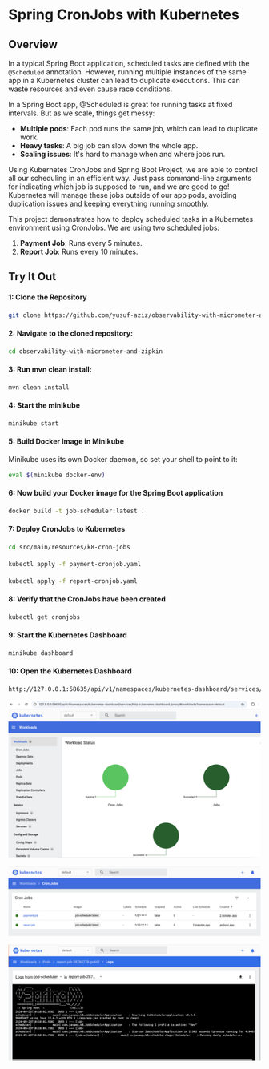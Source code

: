 #  Spring CronJobs with Kubernetes

## Overview

In a typical Spring Boot application, scheduled tasks are defined with the `@Scheduled` annotation. However, running multiple instances of the same app in a Kubernetes cluster can lead to duplicate executions. This can waste resources and even cause race conditions. 

In a Spring Boot app, @Scheduled is great for running tasks at fixed intervals. But as we scale, things get messy:
- **Multiple pods**: Each pod runs the same job, which can lead to duplicate work.
- **Heavy tasks**: A big job can slow down the whole app.
- **Scaling issues**: It's hard to manage when and where jobs run.

Using Kubernetes CronJobs and Spring Boot Project, we are able to control all our scheduling in an efficient way. Just pass command-line arguments for indicating which job is supposed to run, and we are good to go! Kubernetes will manage these jobs outside of our app pods, avoiding duplication issues and keeping everything running smoothly.

This project demonstrates how to deploy scheduled tasks in a Kubernetes environment using CronJobs. We are using two scheduled jobs:
1. **Payment Job**: Runs every 5 minutes.
2. **Report Job**: Runs every 10 minutes.

## Try It Out

#### 1: Clone the Repository
```bash
git clone https://github.com/yusuf-aziz/observability-with-micrometer-and-zipkin.git
```

#### 2: Navigate to the cloned repository:
```bash
cd observability-with-micrometer-and-zipkin
```

#### 3: Run mvn clean install:
```bash
mvn clean install
```

#### 4: Start the minikube
```bash
minikube start
```

#### 5: Build Docker Image in Minikube
Minikube uses its own Docker daemon, so set your shell to point to it:

```bash
eval $(minikube docker-env)
```

#### 6: Now build your Docker image for the Spring Boot application
```bash
docker build -t job-scheduler:latest .
```

#### 7: Deploy CronJobs to Kubernetes
```bash
cd src/main/resources/k8-cron-jobs

kubectl apply -f payment-cronjob.yaml

kubectl apply -f report-cronjob.yaml
```

#### 8: Verify that the CronJobs have been created
```bash
kubectl get cronjobs

```

#### 9: Start the Kubernetes Dashboard
```bash
minikube dashboard

```

#### 10: Open the Kubernetes Dashboard
```bash
http://127.0.0.1:58635/api/v1/namespaces/kubernetes-dashboard/services/http:kubernetes-dashboard:/proxy/

```

![Kubernetes-Dashboard](https://github.com/yusuf-aziz/spring-kubernetes-cronjobs/blob/main/Kubernetes_Dashboard.png?raw=true)


![Kubernetes-Cronjobs](https://github.com/yusuf-aziz/spring-kubernetes-cronjobs/blob/main/Kubernetes_Cronjobs.png?raw=true)


![Kubernetes-Cronjobs-Logs](https://github.com/yusuf-aziz/spring-kubernetes-cronjobs/blob/main/Kubernetes_Cronjobs_logs.png?raw=true)

